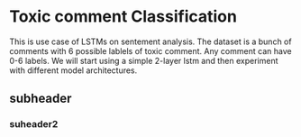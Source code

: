 # Toxic comment Classification
This is use case of LSTMs on sentement analysis. The dataset is a bunch of comments with
6 possible lablels of toxic comment. Any comment can have 0-6 labels.
We will start using a simple 2-layer lstm and then experiment with different model 
architectures.

## subheader

### suheader2
